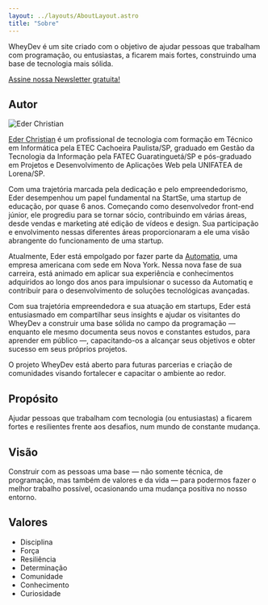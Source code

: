 ```yaml
---
layout: ../layouts/AboutLayout.astro
title: "Sobre"
---
```


WheyDev é um site criado com o objetivo de ajudar pessoas que trabalham com programação, ou entusiastas, a ficarem mais fortes, construindo uma base de tecnologia mais sólida.

<a href="https://wheydev.substack.com/" target="_blank" rel="noopener noreferrer">Assine nossa Newsletter gratuita!</a>

## Autor

<img src="/assets/eder-christian.jpg" alt="Eder Christian">

<a href="htts://ederchristian.com" target="_blank" rel="noopener noreferrer">Eder Christian</a> é um profissional de tecnologia com formação em Técnico em Informática pela ETEC Cachoeira Paulista/SP, graduado em Gestão da Tecnologia da Informação pela FATEC Guaratinguetá/SP e pós-graduado em Projetos e Desenvolvimento de Aplicações Web pela UNIFATEA de Lorena/SP.

Com uma trajetória marcada pela dedicação e pelo empreendedorismo, Eder desempenhou um papel fundamental na StartSe, uma startup de educação, por quase 6 anos. Começando como desenvolvedor front-end júnior, ele progrediu para se tornar sócio, contribuindo em várias áreas, desde vendas e marketing até edição de vídeos e design. Sua participação e envolvimento nessas diferentes áreas proporcionaram a ele uma visão abrangente do funcionamento de uma startup.

Atualmente, Eder está empolgado por fazer parte da <a href="https://automatiq.com" target="_blank" rel="noopener noreferrer">Automatiq</a>, uma empresa americana com sede em Nova York. Nessa nova fase de sua carreira, está animado em aplicar sua experiência e conhecimentos adquiridos ao longo dos anos para impulsionar o sucesso da Automatiq e contribuir para o desenvolvimento de soluções tecnológicas avançadas.

Com sua trajetória empreendedora e sua atuação em startups, Eder está entusiasmado em compartilhar seus insights e ajudar os visitantes do WheyDev a construir uma base sólida no campo da programação — enquanto ele mesmo documenta seus novos e constantes estudos, para aprender em público —, capacitando-os a alcançar seus objetivos e obter sucesso em seus próprios projetos.

O projeto WheyDev está aberto para futuras parcerias e criação de comunidades visando fortalecer e capacitar o ambiente ao redor.

## Propósito

Ajudar pessoas que trabalham com tecnologia (ou entusiastas) a ficarem fortes e resilientes frente aos desafios, num mundo de constante mudança.

## Visão

Construir com as pessoas uma base — não somente técnica, de programação, mas também de valores e da vida — para podermos fazer o melhor trabalho possível, ocasionando uma mudança positiva no nosso entorno.

## Valores

- Disciplina
- Força
- Resiliência
- Determinação
- Comunidade
- Conhecimento
- Curiosidade
